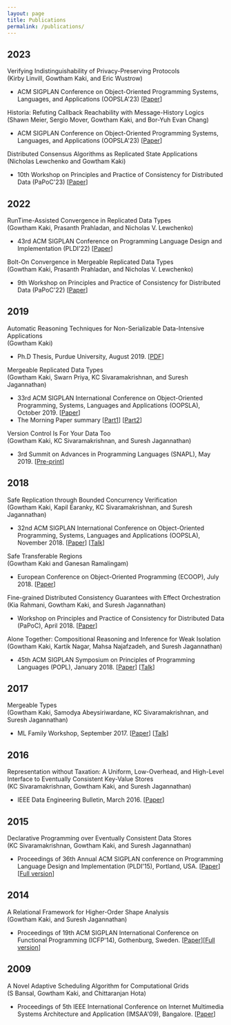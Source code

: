 ```yaml
---
layout: page
title: Publications
permalink: /publications/
---
```



<div class="publications">

<h2>2023</h2>
<p class="pub-item">
  <div class="pub-title">
   Verifying Indistinguishability of Privacy-Preserving Protocols
  </div>
  (Kirby Linvill, Gowtham Kaki, and Eric Wustrow)
  <ul>
    <li>
       ACM SIGPLAN Conference on Object-Oriented Programming Systems, Languages, 
       and Applications (OOPSLA'23) [<a href="{% link docs/oopsla23a.pdf %}">Paper</a>]
    </li>
  </ul>
</p>
<p class="pub-item">
  <div class="pub-title">
   Historia: Refuting Callback Reachability with Message-History Logics
  </div>
  (Shawn Meier, Sergio Mover, Gowtham Kaki, and Bor-Yuh Evan Chang)
  <ul>
    <li>
       ACM SIGPLAN Conference on Object-Oriented Programming Systems, Languages, 
       and Applications (OOPSLA'23) [<a href="{% link docs/oopsla23b.pdf %}">Paper</a>]
    </li>
  </ul>
</p>
<p class="pub-item">
  <div class="pub-title">
  Distributed Consensus Algorithms as Replicated State Applications 
  </div>
  (Nicholas Lewchenko and Gowtham Kaki)
  <ul>
    <li>
      10th Workshop on Principles and Practice of Consistency for Distributed Data (PaPoC'23) [<a href="{% link docs/papoc23.pdf %}">Paper</a>]
    </li>
  </ul>
</p>

<h2>2022</h2>
<p class="pub-item">
  <div class="pub-title">
   RunTime-Assisted Convergence in Replicated Data Types 
  </div>
  (Gowtham Kaki, Prasanth Prahladan, and Nicholas V. Lewchenko)
  <ul>
    <li>
       43rd ACM SIGPLAN Conference on Programming Language Design and
       Implementation (PLDI'22) [<a href="{% link docs/pldi22.pdf %}">Paper</a>]
    </li>
  </ul>
</p>

<p class="pub-item">
  <div class="pub-title">
   Bolt-On Convergence in Mergeable Replicated Data Types 
  </div>
  (Gowtham Kaki, Prasanth Prahladan, and Nicholas V. Lewchenko)
  <ul>
    <li>
      9th Workshop on Principles and Practice of Consistency for Distributed Data (PaPoC'22) [<a href="{% link docs/papoc22.pdf %}">Paper</a>]
    </li>
  </ul>
</p>

<h2>2019</h2>

<p class="pub-item">
  <div class="pub-title">
    Automatic Reasoning Techniques for Non-Serializable Data-Intensive Applications
  </div>
  (Gowtham Kaki)
  <ul>
    <li>
     Ph.D Thesis, Purdue University, August 2019. [<a href="{% link docs/thesis.pdf %}">PDF</a>]
    </li>
  </ul>
</p>
<p class="pub-item">
  <div class="pub-title">
    Mergeable Replicated Data Types
  </div>
  (Gowtham Kaki, Swarn Priya, KC Sivaramakrishnan, and Suresh Jagannathan)
  <ul>
    <li>
     33rd ACM SIGPLAN International Conference on
     Object-Oriented Programming, Systems, Languages and
       Applications (OOPSLA), October 2019. [<a href="{% link docs/mrdt.pdf %}">Paper</a>]
    </li>
    <li>
      The Morning Paper summary
         [<a
           href="https://blog.acolyer.org/2019/11/25/mergeable-replicated-data-types-part-i/">Part1</a>]
         [<a
           href="https://blog.acolyer.org/2019/11/27/mergeable-replicated-data-types-part-ii/">Part2</a>]
    </li>
  </ul>
</p>
<p class="pub-item">
  <div class="pub-title">
    Version Control Is For Your Data Too
  </div>
  (Gowtham Kaki, KC Sivaramakrishnan, and Suresh Jagannathan)
  <ul>
    <li>
     3rd Summit on Advances in Programming Languages (SNAPL), May 2019. [<a href="{% link docs/snapl19.pdf %}">Pre-print</a>]
    </li>
  </ul>
</p>

<h2>2018</h2>

<p class="pub-item">
  <div class="pub-title">
    Safe Replication through Bounded Concurrency Verification
  </div>
  (Gowtham Kaki, Kapil Earanky, KC Sivaramakrishnan, and Suresh
  Jagannathan)
  <ul>
    <li>
     32nd ACM SIGPLAN International Conference on
     Object-Oriented Programming, Systems, Languages and
     Applications (OOPSLA), November 2018. [<a
       href="{% link docs/q9.pdf %}">Paper</a>]
     [<a href="https://www.youtube.com/watch?v=OCQpj2f4qJc">Talk</a>]
    </li>
  </ul>
</p>
<p class="pub-item">
  <div class="pub-title">
    Safe Transferable Regions
  </div>
  (Gowtham Kaki and Ganesan Ramalingam)
  <ul>
    <li>
     European Conference on Object-Oriented Programming
       (ECOOP), July 2018. [<a
      href="{% link docs/ecoop18.pdf %}">Paper</a>]
    </li>
  </ul>
</p>
<p class="pub-item">
  <div class="pub-title">
   Fine-grained Distributed Consistency Guarantees with Effect Orchestration
  </div>
  (Kia Rahmani, Gowtham Kaki, and Suresh Jagannathan)
  <ul>
    <li>
     Workshop on Principles and Practice of Consistency
     for Distributed Data (PaPoC), April 2018. [<a
       href="{% link docs/papoc18.pdf %}">Paper</a>]
    </li>
  </ul>
</p>
<p class="pub-item">
  <div class="pub-title">
   Alone Together: Compositional Reasoning and Inference for
   Weak Isolation
  </div>
  (Gowtham Kaki, Kartik Nagar, Mahsa Najafzadeh, and Suresh Jagannathan)
  <ul>
    <li>
     45th ACM SIGPLAN Symposium on Principles of Programming
     Languages (POPL), January 2018. [<a
       href="{% link docs/popl18.pdf %}">Paper</a>]
     [<a href="https://www.youtube.com/watch?v=VQ-amH2Y67A">Talk</a>]
    </li>
  </ul>
</p>

<h2>2017</h2>

<p class="pub-item">
  <div class="pub-title">
   Mergeable Types
  </div>
  (Gowtham Kaki, Samodya Abeysiriwardane, KC Sivaramakrishnan, and Suresh Jagannathan)
  <ul>
    <li>
    ML Family Workshop, September 2017. [<a
      href="https://goo.gl/zT4UDn">Paper</a>]
     [<a href="https://www.youtube.com/watch?v=nHnnjm7nAGY">Talk</a>]
    </li>
</ul>
</p>

<h2>2016</h2>

<p class="pub-item">
  <div class="pub-title">
    Representation without Taxation: A Uniform,
    Low-Overhead, and High-Level Interface to Eventually
    Consistent Key-Value Stores
  </div>
  (KC Sivaramakrishnan, Gowtham Kaki, and Suresh Jagannathan)
  <ul>
    <li>
    IEEE Data Engineering Bulletin, March 2016. [<a
      href="{% link docs/quelea_ieee16.pdf %}">Paper</a>]
    </li>
</ul>
</p>

<h2>2015</h2>

<p class="pub-item">
  <div class="pub-title">
    Declarative Programming over Eventually Consistent Data
    Stores
  </div>
  (KC Sivaramakrishnan, Gowtham Kaki, and Suresh Jagannathan)
  <ul>
    <li>
      Proceedings of 36th Annual ACM SIGPLAN conference on
      Programming Language Design and Implementation
      (PLDI'15), Portland, USA. [<a href="{% link docs/quelea.pdf %}">Paper</a>] [<a
        href="http://docs.lib.purdue.edu/cstech/1776/">Full version</a>]
    </li>
</ul>
</p>

<h2>2014</h2>

<p class="pub-item">
  <div class="pub-title"> A Relational Framework for
    Higher-Order Shape Analysis</div>
    (Gowtham Kaki, and Suresh Jagannathan)
  <ul>
    <li>
      Proceedings of 19th ACM SIGPLAN International
      Conference on Functional Programming (ICFP'14),
      Gothenburg, Sweden. [<a href="{% link docs/icfp2014.pdf %}">Paper</a>][<a href="http://docs.lib.purdue.edu/cstech/1772/">Full version</a>]
    </li>
</ul>

<h2>2009</h2>

</p>
<p class="pub-item">
  <div class="pub-title"> A Novel Adaptive Scheduling
  Algorithm for Computational Grids</div>
  (S Bansal, Gowtham Kaki, and Chittaranjan Hota)
  <ul>
    <li>Proceedings of 5th IEEE
    International Conference on Internet Multimedia Systems
    Architecture and Application (IMSAA'09), Bangalore.
    [<a
    href="http://www.researchgate.net/publication/224127688_Novel_adaptive_scheduling_algorithm_for_computational_grid">Paper</a>]
    </li>
  </ul>
</p>

</div>
